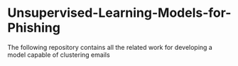 # Unsupervised-Learning-Models-for-Phishing
The following repository contains all the related work for developing a model capable of clustering emails
